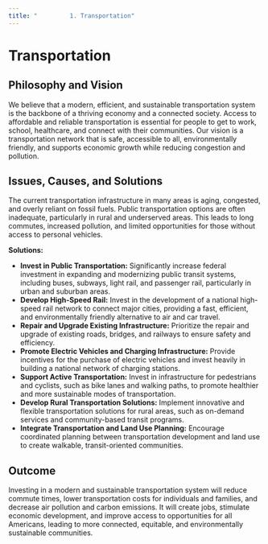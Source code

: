 ```yaml
---
title: "         1. Transportation"
---
```


# Transportation

## Philosophy and Vision
We believe that a modern, efficient, and sustainable transportation system is the backbone of a thriving economy and a connected society. Access to affordable and reliable transportation is essential for people to get to work, school, healthcare, and connect with their communities. Our vision is a transportation network that is safe, accessible to all, environmentally friendly, and supports economic growth while reducing congestion and pollution.

## Issues, Causes, and Solutions
The current transportation infrastructure in many areas is aging, congested, and overly reliant on fossil fuels. Public transportation options are often inadequate, particularly in rural and underserved areas. This leads to long commutes, increased pollution, and limited opportunities for those without access to personal vehicles.

**Solutions:**
- **Invest in Public Transportation:** Significantly increase federal investment in expanding and modernizing public transit systems, including buses, subways, light rail, and passenger rail, particularly in urban and suburban areas.
- **Develop High-Speed Rail:** Invest in the development of a national high-speed rail network to connect major cities, providing a fast, efficient, and environmentally friendly alternative to air and car travel.
- **Repair and Upgrade Existing Infrastructure:** Prioritize the repair and upgrade of existing roads, bridges, and railways to ensure safety and efficiency.
- **Promote Electric Vehicles and Charging Infrastructure:** Provide incentives for the purchase of electric vehicles and invest heavily in building a national network of charging stations.
- **Support Active Transportation:** Invest in infrastructure for pedestrians and cyclists, such as bike lanes and walking paths, to promote healthier and more sustainable modes of transportation.
- **Develop Rural Transportation Solutions:** Implement innovative and flexible transportation solutions for rural areas, such as on-demand services and community-based transit programs.
- **Integrate Transportation and Land Use Planning:** Encourage coordinated planning between transportation development and land use to create walkable, transit-oriented communities.

## Outcome
Investing in a modern and sustainable transportation system will reduce commute times, lower transportation costs for individuals and families, and decrease air pollution and carbon emissions. It will create jobs, stimulate economic development, and improve access to opportunities for all Americans, leading to more connected, equitable, and environmentally sustainable communities.
